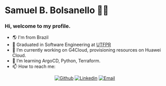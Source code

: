 # Samuel B. Bolsanello :man_technologist:

### Hi, welcome to my profile.

- :earth_americas: I'm from Brazil
- 🏫 Graduated in Software Engineering at [UTFPR](http://portal.utfpr.edu.br/english)
- 🔭 I’m currently working on G4Cloud, provisioning resources on Huawei Cloud.
- 🌱 I’m learning ArgoCD, Python, Terraform.
- 📫 How to reach me: 

<p align="center">

   <a href="https://github.com/MucaBordini" target="_blank" >
    <img alt="Github" src="https://img.shields.io/badge/-Github-lightgrey?style=flat-square&logo=Github&logoColor=white"></a> 
  
  <a href="https://www.linkedin.com/in/samuel-bordini-bolsanello-b35026104/" target="_blank" >
    <img alt="Linkedin" src="https://img.shields.io/badge/-Linkedin-blue?style=flat-square&logo=Linkedin&logoColor=white"></a> 
  
  <a href="mailto:mucabordini@gmail.com" target="_blank" >
    <img alt="Email" src="https://img.shields.io/badge/-Email-c14438?style=flat-square&logo=Gmail&logoColor=white"></a> 
  
</p>

<!--
**MucaBordini/MucaBordini** is a ✨ _special_ ✨ repository because its `README.md` (this file) appears on your GitHub profile.

Here are some ideas to get you started:

- 🔭 I’m currently working on ...
- 🌱 I’m currently learning ...
- 👯 I’m looking to collaborate on ...
- 🤔 I’m looking for help with ...
- 💬 Ask me about ...
- 📫 How to reach me: ...
- 😄 Pronouns: ...
- ⚡ Fun fact: ...
-->
